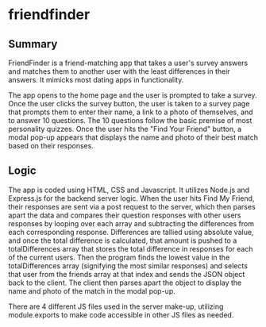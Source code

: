 # friendfinder

## Summary

FriendFinder is a friend-matching app that takes a user's survey answers and matches them to another user with the least differences in their answers. It mimicks most dating apps in functionality. 

The app opens to the home page and the user is prompted to take a survey. Once the user clicks the survey button, the user is taken to a survey page that prompts them to enter their name, a link to a photo of themselves, and to answer 10 questions. The 10 questions follow the basic premise of most personality quizzes. Once the user hits the "Find Your Friend" button, a modal pop-up appears that displays the name and photo of their best match based on their responses.

## Logic

The app is coded using HTML, CSS and Javascript. It utilizes Node.js and Express.js for the backend server logic. When the user hits Find My Friend, their responses are sent via a post request to the server, which then parses apart the data and compares their question responses with other users responses by looping over each array and subtracting the differences from each corresponding response. Differences are tallied using absolute value, and once the total difference is calculated, that amount is pushed to a totalDifferences array that stores the total difference in responses for each of the current users. Then the program finds the lowest value in the totalDifferences array (signifying the most similar responses) and selects that user from the friends array at that index and sends the JSON object back to the client. The client then parses apart the object to display the name and photo of the match in the modal pop-up. 

There are 4 different JS files used in the server make-up, utilizing module.exports to make code accessible in other JS files as needed. 